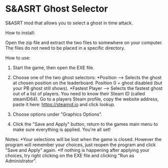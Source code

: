 # S&ASRT Ghost Selector
S&amp;ASRT mod that allows you to select a ghost in time attack.

How to install:

Open the zip file and extract the two files to somewhere on your computer. The files do not need to be placed in a specific directory. 

How to use:
1. Start the game, then open the EXE file.

2. Choose one of the two ghost selectors:
  *Position --> Selects the ghost at chosen position on the leaderboard. Position 0 = ghost disabled (but your PB ghost still shows).
  *Fastest Player --> Selects the fastest ghost out of a list of players. You need to know their Steam ID (called steamID64). Go to a players Steam profile, copy the website address, paste it here: https://steamid.io and click lookup.

3. Choose options under "Graphics Options".

4. Click the "Save and Apply" button, return to the games main menu to make sure everything is applied. You're all set!

Notes:
*Your selections will be lost when the game is closed. However the program will remember your choices, just reopen the program and click "Save and Apply" again.
*If nothing is happening after applying your choices, try right clicking on the EXE file and clicking "Run as Administrator".
